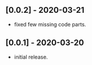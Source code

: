 ## [0.0.2] - 2020-03-21

- fixed few missing code parts.

## [0.0.1] - 2020-03-20

- initial release.
